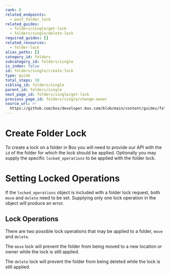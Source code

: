```yaml
---
rank: 8
related_endpoints:
  - post_folder_lock
related_guides:
  - folders/single/get-lock
  - folders/single/delete-lock
required_guides: []
related_resources:
  - folder-lock
alias_paths: []
category_id: folders
subcategory_id: folders/single
is_index: false
id: folders/single/create-lock
type: guide
total_steps: 10
sibling_id: folders/single
parent_id: folders/single
next_page_id: folders/single/get-lock
previous_page_id: folders/single/change-owner
source_url: >-
  https://github.com/box/developer.box.com/blob/main/content/guides/folders/single/create-lock.md
---
```

# Create Folder Lock

To create a lock on a folder in Box you will need to provide our API with the
`id` of the folder for which the lock should be applied. Optionally you may
supply the specific `locked_operations` to be applied with the folder lock.

<Samples id='post_folder_locks' >

</Samples>

<Message type='notice'>

# Setting Locked Operations

If the `locked_operations` object is included with a folder lock request,
both `move` and `delete` need to be set. Supplying only one lock operation in
the object will produce an error.

</Message>

## Lock Operations

There are two possible lock operations that may be applied to a folder, `move`
and `delete`.

The `move` lock will prevent the folder from being moved to a new location or
owner while the lock is still applied.

The `delete` lock will prevent the folder from being deleted while the lock is
still applied.
